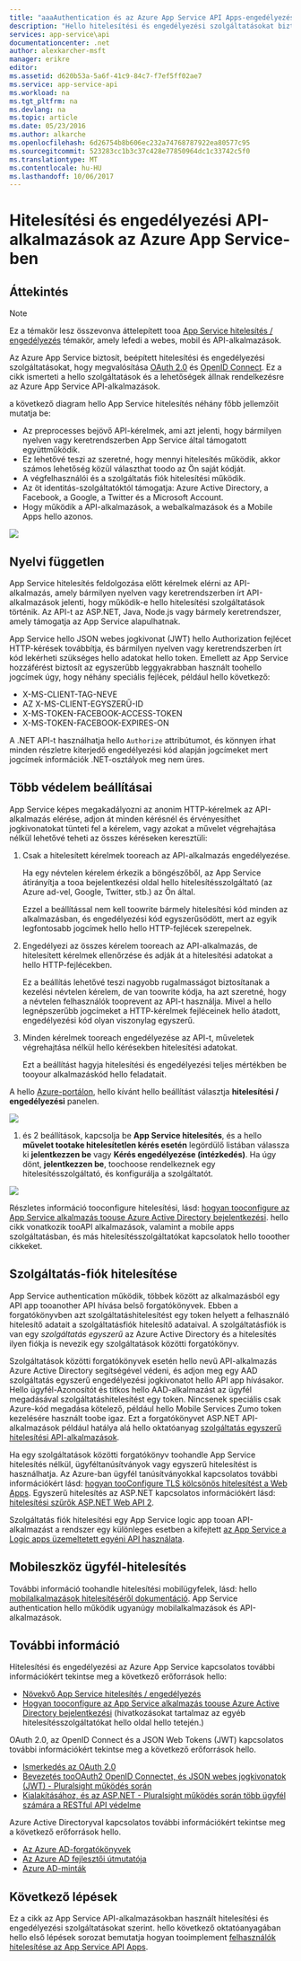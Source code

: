 ```yaml
---
title: "aaaAuthentication és az Azure App Service API Apps-engedélyezés |} Microsoft Docs"
description: "Hello hitelesítési és engedélyezési szolgáltatásokat biztosító Azure App Service API Apps megismerése."
services: app-service\api
documentationcenter: .net
author: alexkarcher-msft
manager: erikre
editor: 
ms.assetid: d620b53a-5a6f-41c9-84c7-f7ef5ff02ae7
ms.service: app-service-api
ms.workload: na
ms.tgt_pltfrm: na
ms.devlang: na
ms.topic: article
ms.date: 05/23/2016
ms.author: alkarche
ms.openlocfilehash: 6d26754b8b606ec232a74768787922ea80577c95
ms.sourcegitcommit: 523283cc1b3c37c428e77850964dc1c33742c5f0
ms.translationtype: MT
ms.contentlocale: hu-HU
ms.lasthandoff: 10/06/2017
---
```

# <a name="authentication-and-authorization-for-api-apps-in-azure-app-service"></a>Hitelesítési és engedélyezési API-alkalmazások az Azure App Service-ben
## <a name="overview"></a>Áttekintés
> [!NOTE]
> Ez a témakör lesz összevonva áttelepített tooa [App Service hitelesítés / engedélyezés](../app-service/app-service-authentication-overview.md) témakör, amely lefedi a webes, mobil és API-alkalmazások.
> 
> 

Az Azure App Service biztosít, beépített hitelesítési és engedélyezési szolgáltatásokat, hogy megvalósítása [OAuth 2.0](#oauth) és [OpenID Connect](#oauth). Ez a cikk ismerteti a hello szolgáltatások és a lehetőségek állnak rendelkezésre az Azure App Service API-alkalmazások.

a következő diagram hello App Service hitelesítés néhány főbb jellemzőit mutatja be:

* Az preprocesses bejövő API-kérelmek, ami azt jelenti, hogy bármilyen nyelven vagy keretrendszerben App Service által támogatott együttműködik.
* Ez lehetővé teszi az szeretné, hogy mennyi hitelesítés működik, akkor számos lehetőség közül választhat toodo az Ön saját kódját.
* A végfelhasználói és a szolgáltatás fiók hitelesítési működik. 
* Az öt identitás-szolgáltatóktól támogatja: Azure Active Directory, a Facebook, a Google, a Twitter és a Microsoft Account.
* Hogy működik a API-alkalmazások, a webalkalmazások és a Mobile Apps hello azonos.

![](./media/app-service-api-authentication/api-apps-overview.png)

## <a name="language-agnostic"></a>Nyelvi független
App Service hitelesítés feldolgozása előtt kérelmek elérni az API-alkalmazás, amely bármilyen nyelven vagy keretrendszerben írt API-alkalmazások jelenti, hogy működik-e hello hitelesítési szolgáltatások történik.  Az API-t az ASP.NET, Java, Node.js vagy bármely keretrendszer, amely támogatja az App Service alapulhatnak.

App Service hello JSON webes jogkivonat (JWT) hello Authorization fejlécet HTTP-kérések továbbítja, és bármilyen nyelven vagy keretrendszerben írt kód lekérheti szükséges hello adatokat hello token. Emellett az App Service hozzáférést biztosít az egyszerűbb leggyakrabban használt toohello jogcímek úgy, hogy néhány speciális fejlécek, például hello következő:

* X-MS-CLIENT-TAG-NEVE
* AZ X-MS-CLIENT-EGYSZERŰ-ID
* X-MS-TOKEN-FACEBOOK-ACCESS-TOKEN
* X-MS-TOKEN-FACEBOOK-EXPIRES-ON

A .NET API-t használhatja hello `Authorize` attribútumot, és könnyen írhat minden részletre kiterjedő engedélyezési kód alapján jogcímeket mert jogcímek információk .NET-osztályok meg nem üres.

## <a name="multiple-protection-options"></a>Több védelem beállításai
App Service képes megakadályozni az anonim HTTP-kérelmek az API-alkalmazás elérése, adjon át minden kérésnél és érvényesíthet jogkivonatokat tünteti fel a kérelem, vagy azokat a művelet végrehajtása nélkül lehetővé teheti az összes kéréseken keresztüli:

1. Csak a hitelesített kérelmek tooreach az API-alkalmazás engedélyezése.
   
    Ha egy névtelen kérelem érkezik a böngészőből, az App Service átirányítja a tooa bejelentkezési oldal hello hitelesítésszolgáltató (az Azure ad-vel, Google, Twitter, stb.) az Ön által. 
   
    Ezzel a beállítással nem kell toowrite bármely hitelesítési kód minden az alkalmazásban, és engedélyezési kód egyszerűsödött, mert az egyik legfontosabb jogcímek hello hello HTTP-fejlécek szerepelnek.
2. Engedélyezi az összes kérelem tooreach az API-alkalmazás, de hitelesített kérelmek ellenőrzése és adják át a hitelesítési adatokat a hello HTTP-fejlécekben.
   
    Ez a beállítás lehetővé teszi nagyobb rugalmasságot biztosítanak a kezelési névtelen kérelem, de van toowrite kódja, ha azt szeretné, hogy a névtelen felhasználók tooprevent az API-t használja. Mivel a hello legnépszerűbb jogcímeket a HTTP-kérelmek fejléceinek hello átadott, engedélyezési kód olyan viszonylag egyszerű.
3. Minden kérelmek tooreach engedélyezése az API-t, műveletek végrehajtása nélkül hello kérésekben hitelesítési adatokat.
   
    Ezt a beállítást hagyja hitelesítési és engedélyezési teljes mértékben be tooyour alkalmazáskód hello feladatait.

A hello [Azure-portálon](https://portal.azure.com/), hello kívánt hello beállítást választja **hitelesítési / engedélyezési** panelen.

![](./media/app-service-api-authentication/authblade.png)

1. és 2 beállítások, kapcsolja be **App Service hitelesítés**, és a hello **művelet tootake hitelesítetlen kérés esetén** legördülő listában válassza ki **jelentkezzen be** vagy **Kérés engedélyezése (intézkedés)**.  Ha úgy dönt, **jelentkezzen be**, toochoose rendelkeznek egy hitelesítésszolgáltató, és konfigurálja a szolgáltatót.

![](./media/app-service-api-authentication/actiontotake.png)

Részletes információ tooconfigure hitelesítési, lásd: [hogyan tooconfigure az App Service alkalmazás toouse Azure Active Directory bejelentkezési](../app-service-mobile/app-service-mobile-how-to-configure-active-directory-authentication.md). hello cikk vonatkozik tooAPI alkalmazások, valamint a mobile apps szolgáltatásban, és más hitelesítésszolgáltatókat kapcsolatok hello tooother cikkeket.

## <a id="internal"></a>Szolgáltatás-fiók hitelesítése
App Service authentication működik, többek között az alkalmazásból egy API app tooanother API hívása belső forgatókönyvek. Ebben a forgatókönyvben azt szolgáltatáshitelesítést egy token helyett a felhasználó hitelesítő adatait a szolgáltatásfiók hitelesítő adataival. A szolgáltatásfiók is van egy *szolgáltatás egyszerű* az Azure Active Directory és a hitelesítés ilyen fiókja is nevezik egy szolgáltatások közötti forgatókönyv. 

Szolgáltatások közötti forgatókönyvek esetén hello nevű API-alkalmazás Azure Active Directory segítségével védeni, és adjon meg egy AAD szolgáltatás egyszerű engedélyezési jogkivonatot hello API app hívásakor. Hello ügyfél-Azonosítót és titkos hello AAD-alkalmazást az ügyfél megadásával szolgáltatáshitelesítést egy token. Nincsenek speciális csak Azure-kód megadása kötelező, például hello Mobile Services Zumo token kezelésére használt toobe igaz. Ezt a forgatókönyvet ASP.NET API-alkalmazások például hatálya alá hello oktatóanyag [szolgáltatás egyszerű hitelesítési API-alkalmazások](app-service-api-dotnet-service-principal-auth.md).

Ha egy szolgáltatások közötti forgatókönyv toohandle App Service hitelesítés nélkül, ügyféltanúsítványok vagy egyszerű hitelesítést is használhatja. Az Azure-ban ügyfél tanúsítványokkal kapcsolatos további információkért lásd: [hogyan tooConfigure TLS kölcsönös hitelesítést a Web Apps](../app-service-web/app-service-web-configure-tls-mutual-auth.md). Egyszerű hitelesítés az ASP.NET kapcsolatos információkért lásd: [hitelesítési szűrők ASP.NET Web API 2](http://www.asp.net/web-api/overview/security/authentication-filters).

Szolgáltatás fiók hitelesítési egy App Service logic app tooan API-alkalmazást a rendszer egy különleges esetben a kifejtett [az App Service a Logic apps üzemeltetett egyéni API használata](../logic-apps/logic-apps-custom-hosted-api.md).

## <a name="mobile-client-authentication"></a>Mobileszköz ügyfél-hitelesítés
További információ toohandle hitelesítési mobilügyfelek, lásd: hello [mobilalkalmazások hitelesítéséről dokumentáció](../app-service-mobile/app-service-mobile-ios-get-started-users.md). App Service authentication hello működik ugyanúgy mobilalkalmazások és API-alkalmazások.

## <a name="more-information"></a>További információ
Hitelesítési és engedélyezési az Azure App Service kapcsolatos további információkért tekintse meg a következő erőforrások hello:

* [Növekvő App Service hitelesítés / engedélyezés](https://azure.microsoft.com/blog/announcing-app-service-authentication-authorization/)
* [Hogyan tooconfigure az App Service alkalmazás toouse Azure Active Directory bejelentkezési](../app-service-mobile/app-service-mobile-how-to-configure-active-directory-authentication.md) (hivatkozásokat tartalmaz az egyéb hitelesítésszolgáltatókat hello oldal hello tetején.) 

OAuth 2.0, az OpenID Connect és a JSON Web Tokens (JWT) kapcsolatos további információkért tekintse meg a következő erőforrások hello.

* [Ismerkedés az OAuth 2.0](http://shop.oreilly.com/product/0636920021810.do "OAuth 2.0 első lépések") 
* [Bevezetés tooOAuth2 OpenID Connectet, és JSON webes jogkivonatok (JWT) - Pluralsight működés során](http://www.pluralsight.com/courses/oauth2-json-web-tokens-openid-connect-introduction) 
* [Kialakításához, és az ASP.NET - Pluralsight működés során több ügyfél számára a RESTful API védelme](http://www.pluralsight.com/courses/building-securing-restful-api-aspdotnet)

Azure Active Directoryval kapcsolatos további információkért tekintse meg a következő erőforrások hello.

* [Az Azure AD-forgatókönyvek](http://aka.ms/aadscenarios)
* [Az Azure AD fejlesztői útmutatója](http://aka.ms/aaddev)
* [Azure AD-minták](http://aka.ms/aadsamples)

## <a name="next-steps"></a>Következő lépések
Ez a cikk az App Service API-alkalmazásokban használt hitelesítési és engedélyezési szolgáltatásokat szerint. hello következő oktatóanyagában hello első lépések sorozat bemutatja hogyan tooimplement [felhasználók hitelesítése az App Service API Apps](app-service-api-dotnet-user-principal-auth.md).

